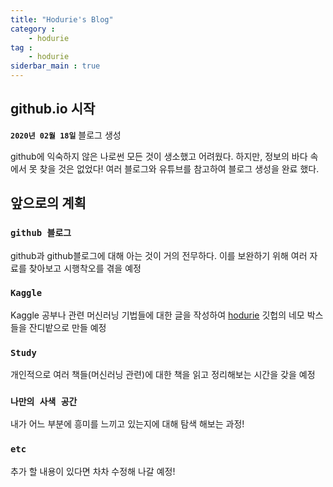 ```yaml
---
title: "Hodurie's Blog"
category : 
    - hodurie
tag :
    - hodurie
siderbar_main : true
---
```


## github.io 시작
**`2020년 02월 18일`**
블로그 생성

github에 익숙하지 않은 나로썬 모든 것이 생소했고 어려웠다.
하지만, 정보의 바다 속에서 못 찾을 것은 없었다!
여러 블로그와 유튜브를 참고하여 블로그 생성을 완료 했다.

## 앞으로의 계획
### `github 블로그`

github과 github블로그에 대해 아는 것이 거의 전무하다.
이를 보완하기 위해 여러 자료를 찾아보고 시행착오를 겪을 예정

### `Kaggle`
Kaggle 공부나 관련 머신러닝 기법들에 대한 글을 작성하여 
[hodurie](http://github.com/hodurie) 깃헙의 네모 박스들을 잔디밭으로 만들 예정

### `Study`
개인적으로 여러 책들(머신러닝 관련)에 대한 책을 읽고 정리해보는 시간을 갖을 예정

### `나만의 사색 공간`
내가 어느 부분에 흥미를 느끼고 있는지에 대해 탐색 해보는 과정!

### `etc`
추가 할 내용이 있다면 차차 수정해 나갈 예정!

